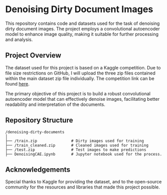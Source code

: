 # Denoising Dirty Document Images

This repository contains code and datasets used for the task of denoising dirty document images. The project employs a convolutional autoencoder model to enhance image quality, making it suitable for further processing and analysis.

## Project Overview

The dataset used for this project is based on a Kaggle competition. Due to file size restrictions on GitHub, I will upload the three zip files contained within the main dataset zip file individually. The competition link can be found [here](https://www.kaggle.com/competitions/denoising-dirty-documents/data).

The primary objective of this project is to build a robust convolutional autoencoder model that can effectively denoise images, facilitating better readability and interpretation of the documents.

## Repository Structure

```
/denoising-dirty-documents
│
├── /train.zip               # Dirty images used for training
├── /train_cleaned.zip       # Cleaned images used for training
├── /test.zip                # Test images to make predictions
├── DenoisingCAE.ipynb       # Jupyter notebook used for the process.
```

## Acknowledgements

Special thanks to Kaggle for providing the dataset, and to the open-source community for the resources and libraries that made this project possible.
